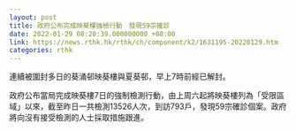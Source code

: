 ```yaml
---
layout: post
title: 政府公布完成映葵樓強檢行動　發現59宗確診
date: 2022-01-29 08:20:39.000000000 +08:00
link: https://news.rthk.hk/rthk/ch/component/k2/1631195-20220129.htm
categories: rthk
---
```


連續被圍封多日的葵涌邨映葵樓與夏葵邨，早上7時前經已解封。

政府公布當局完成映葵樓7日的強制檢測行動，由上周六起將映葵樓列為「受限區域」以來，截至昨日一共檢測13526人次，到訪793戶，發現59宗確診個案。政府將向沒有接受檢測的人士採取措施跟進。
